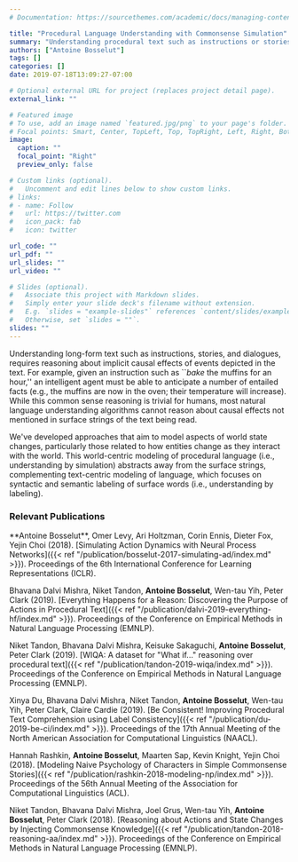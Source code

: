 ```yaml
---
# Documentation: https://sourcethemes.com/academic/docs/managing-content/

title: "Procedural Language Understanding with Commonsense Simulation"
summary: "Understanding procedural text such as instructions or stories requires anticipating the implicit causal effects described by the events in the text, necessitating new classes of algorithms that can learn to simulate these effects directly."
authors: ["Antoine Bosselut"]
tags: []
categories: []
date: 2019-07-18T13:09:27-07:00

# Optional external URL for project (replaces project detail page).
external_link: ""

# Featured image
# To use, add an image named `featured.jpg/png` to your page's folder.
# Focal points: Smart, Center, TopLeft, Top, TopRight, Left, Right, BottomLeft, Bottom, BottomRight.
image:
  caption: ""
  focal_point: "Right"
  preview_only: false

# Custom links (optional).
#   Uncomment and edit lines below to show custom links.
# links:
# - name: Follow
#   url: https://twitter.com
#   icon_pack: fab
#   icon: twitter

url_code: ""
url_pdf: ""
url_slides: ""
url_video: ""

# Slides (optional).
#   Associate this project with Markdown slides.
#   Simply enter your slide deck's filename without extension.
#   E.g. `slides = "example-slides"` references `content/slides/example-slides.md`.
#   Otherwise, set `slides = ""`.
slides: ""
---
```


Understanding long-form text such as instructions, stories, and dialogues, requires reasoning about implicit causal effects of events depicted in the text. For example, given an instruction such as ``*bake* the muffins for an hour,'' an intelligent agent must be able to anticipate a number of entailed facts (e.g., the muffins are now in the oven; their temperature will increase). While this common sense reasoning is trivial for humans, most natural language understanding algorithms cannot reason about causal effects not mentioned in surface strings of the text being read.

We've developed approaches that aim to model aspects of world state changes, particularly those related to how entities change as they interact with the world. This world-centric modeling of procedural language (i.e., understanding by simulation) abstracts away from the
surface strings, complementing text-centric modeling of language, which focuses on syntactic and
semantic labeling of surface words (i.e., understanding by labeling).

<h3> Relevant Publications </h3>
**Antoine Bosselut**, Omer Levy, Ari Holtzman, Corin Ennis, Dieter Fox, Yejin Choi (2018). [Simulating Action Dynamics with Neural Process Networks]({{< ref "/publication/bosselut-2017-simulating-ad/index.md" >}}). Proceedings of the 6th International Conference for Learning Representations (ICLR).

Bhavana Dalvi Mishra, Niket Tandon, **Antoine Bosselut**, Wen-tau Yih, Peter Clark (2019). [Everything Happens for a Reason: Discovering the Purpose of Actions in Procedural Text]({{< ref "/publication/dalvi-2019-everything-hf/index.md" >}}). Proceedings of the Conference on Empirical Methods in Natural Language Processing (EMNLP).

Niket Tandon, Bhavana Dalvi Mishra, Keisuke Sakaguchi, **Antoine Bosselut**, Peter Clark (2019). [WIQA: A dataset for "What if..." reasoning over procedural text]({{< ref "/publication/tandon-2019-wiqa/index.md" >}}). Proceedings of the Conference on Empirical Methods in Natural Language Processing (EMNLP).

Xinya Du, Bhavana Dalvi Mishra, Niket Tandon, **Antoine Bosselut**, Wen-tau Yih, Peter Clark, Claire Cardie (2019). [Be Consistent! Improving Procedural Text Comprehension using Label Consistency]({{< ref "/publication/du-2019-be-ci/index.md" >}}). Proceedings of the 17th Annual Meeting of the North American Association for Computational Linguistics (NAACL).

Hannah Rashkin, **Antoine Bosselut**, Maarten Sap, Kevin Knight, Yejin Choi (2018). [Modeling Naive Psychology of Characters in Simple Commonsense Stories]({{< ref "/publication/rashkin-2018-modeling-np/index.md" >}}). Proceedings of the 56th Annual Meeting of the Association for Computational Linguistics (ACL).

Niket Tandon, Bhavana Dalvi Mishra, Joel Grus, Wen-tau Yih, **Antoine Bosselut**, Peter Clark (2018). [Reasoning about Actions and State Changes by Injecting Commonsense Knowledge]({{< ref "/publication/tandon-2018-reasoning-aa/index.md" >}}). Proceedings of the Conference on Empirical Methods in Natural Language Processing (EMNLP).